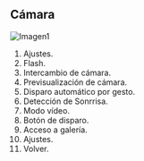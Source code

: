 ## Cámara

![Imagen1](http://static.energysistem.com/images/manuals/42762/57cd440060364.jpg)


1. Ajustes.
2. Flash.
3. Intercambio de cámara.
4. Previsualización de cámara.
5. Disparo automático por gesto.
6. Detección de Sonrrisa.
7. Modo vídeo.
8. Botón de disparo.
9. Acceso a galería.
10. Ajustes.
11. Volver.
